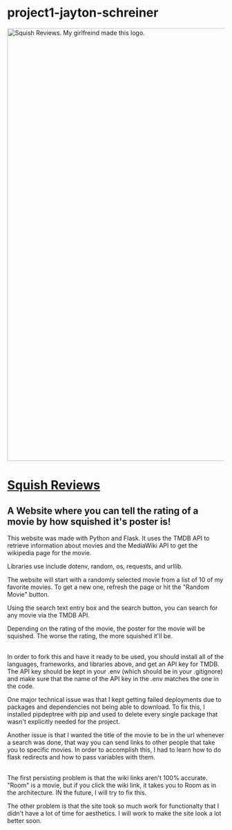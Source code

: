 # project1-jayton-schreiner

<img src="https://github.com/BlueJayton/project1-jayton-schreiner/blob/main/SQUISHreviewswhitebg.png" width="1000" height="auto" title="Squish Reviews. My girlfreind made this logo.">

# [Squish Reviews](https://squish-reviews.fly.dev)
## A Website where you can tell the rating of a movie by how squished it's poster is!

This website was made with Python and Flask. It uses the TMDB API to retrieve information about movies and the MediaWiki API to get the wikipedia page for the movie.

Libraries use include dotenv, random, os, requests, and urllib.

The website will start with a randomly selected movie from a list of 10 of my favorite movies. To get a new one, refresh the page or hit the "Random Movie" button.

Using the search text entry box and the search button, you can search for any movie via the TMDB API.

Depending on the rating of the movie, the poster for the movie will be squished. The worse the rating, the more squished it'll be. </br></br>

 

In order to fork this and have it ready to be used, you should install all of the languages, frameworks, and libraries above, and get an API key for TMDB.
The API key should be kept in your .env (which should be in your .gitignore) and make sure that the name of the API key in the .env matches the one in the code.

One major technical issue was that I kept getting failed deployments due to packages and dependencies not being able to download. To fix this, I installed pipdeptree with pip and used to delete every single package that wasn't explicitly needed for the project.

Another issue is that I wanted the title of the movie to be in the url whenever a search was done, that way you can send links to other people that take you to specific movies. In order to accomplish this, I had to learn how to do flask redirects and how to pass variables with them. </br></br>

The first persisting problem is that the wiki links aren't 100% accurate. "Room" is a movie, but if you click the wiki link, it takes you to Room as in the architecture. IN the future, I will try to fix this. 

The other problem is that the site took so much work for functionalty that I didn't have a lot of time for aesthetics. I will work to make the site look a lot better soon.